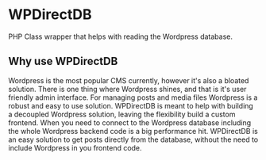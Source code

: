 # WPDirectDB
PHP Class wrapper that helps with reading the Wordpress database.
## Why use WPDirectDB
Wordpress is the most popular CMS currently, however it's also a bloated solution. There is one thing where Wordpress shines, and that is it's user friendly admin interface. For managing posts and media files Wordpress is a robust and easy to use solution. WPDirectDB is meant to help with building a decoupled Wordpress solution, leaving the flexibility build a custom frontend. When you need to connect to the Wordpress database including the whole Wordpress backend code is a big performance hit. WPDirectDB is an easy solution to get posts directly from the database, without the need to include Wordpress in you frontend code.
